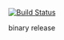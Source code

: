 [![Build Status](https://travis-ci.org/flytrue/dev-apk1.svg?branch=master)](https://travis-ci.org/flytrue/dev-apk1)

binary release
